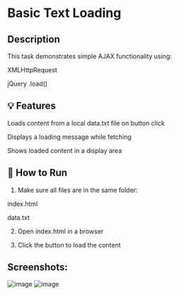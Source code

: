 # Basic Text Loading #

## Description ##
This task demonstrates simple AJAX functionality using:

XMLHttpRequest

jQuery .load()

## 💡 Features ##
Loads content from a local data.txt file on button click

Displays a loading message while fetching

Shows loaded content in a display area

## 🚀 How to Run ##
1. Make sure all files are in the same folder:

index.html

data.txt

2. Open index.html in a browser

3. Click the button to load the content

## Screenshots: ##

![image](https://github.com/user-attachments/assets/93b59f00-4de0-4c71-8e5c-33175a8b54fc)
![image](https://github.com/user-attachments/assets/726a654c-798d-418d-9518-89f30fc90046)


